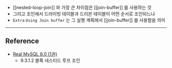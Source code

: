 - [[nested-loop-join]] 와 가장 큰 차이점은 [[join-buffer]] 를 사용하는 것
- 그리고 조인에서 드라이빙 테이블과 드리븐 테이블이 어떤 순서로 조인되느냐
- `Extra` `Using Join buffer` 는 그 실행 계획에서 [[join-buffer]] 를 사용함을 의미

--- 
## Reference
 -  [Real MySQL 8.0 (1권)](https://product.kyobobook.co.kr/detail/S000001766482)
	- 9.3.1.2 블록 네스티드 루프 조인